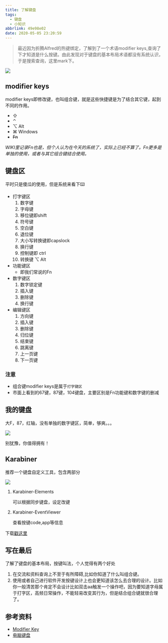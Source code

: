 ```yaml
---
title: 了解键盘
tags:
  - 键盘
  - 小知识
abbrlink: 49e98e02
date: 2020-05-05 23:20:59
---
```

> 最近因为折腾Alfred的热键绑定，了解到了一个术语modifier keys,查询了下才知道是什么按键。由此发现对于键盘的基本布局术语都没有系统认识，于是搜索查询，这里mark下。


![](http://static.1991421.cn/2020/2020-05-05-232932.jpeg)

## modifier keys

modifier keys即修改键，也叫组合键，就是这些快捷键是为了结合其它键，起到不同的作用。

- ⇧
- ⌃
- ⌥ Alt
- ⌘ Windows
- ~~Fn~~

_WIKI里记录Fn也是，但个人认为在今天的系统了，实际上已经不算了。Fn更多是单独的使用，或者与其它组合键结合使用。_

## 键盘区
平时只是傻瓜的使用，但是系统来看下⌨️

- 打字键区
	1. 数字键
	2. 字母键
	1. 移位键即shift
	1. 符号键
	1. 空白键
	1. 退位键
	1. 大小写转换键即capslock
	1. 换行键
	1. 控制键即 ctrl
	1. 转换键 ⌥ Alt
- 功能键区
	- 即我们常说的Fn
- 数字键区
	1. 数字锁定键
	2. 插入键
	1. 删除键
	1. 换行键
- 编辑键区
	1. 方向键
	2. 插入键
	1. 删除键
	1. 归位键
	1. 结束键
	1. 跳离键
	1. 上一页键
	1. 下一页键


### 注意

- 组合键modifier keys是属于`打字键区`
- 市面上看到的67键，87键，104键盘，主要区别是Fn功能键和数字键的删减


## 我的键盘

大F，87，红轴，没有单独的数字键区，简单，够爽。。。

![](http://static.1991421.cn/2020/2020-05-05-235739.jpeg)


别犹豫，你值得拥有！


## Karabiner

推荐一个键盘自定义工具，包含两部分

![](http://static.1991421.cn/2020/2020-05-06-131823.jpeg)


1. Karabiner-Elements
	
	可以根据同步键盘，设定改键
	
2. Karabiner-EventViewer

	查看按键code,app等信息
	
下载[戳这里](https://github.com/tekezo/Karabiner)
	


## 写在最后
了解了键盘的基本布局，按键叫法，个人觉得有两个好处

1. 在交流和资料查询上不至于有所障碍,比如你知道了什么叫组合键。
2.  使用或者自己进行软件开发按键设计上也会更知道该怎么去合理的设计。比如你一般清苦那个肯定不会设计比如双击aa触发一个操作吧，因为要知道字母属于打字区，高频日常操作，不能轻易改变其行为，但是结合组合键就很合理了。

## 参考资料
- [Modifier Key](https://en.wikipedia.org/wiki/Modifier_key)
- [电脑键盘](https://zh.wikipedia.org/wiki/%E7%94%B5%E8%84%91%E9%94%AE%E7%9B%98)
